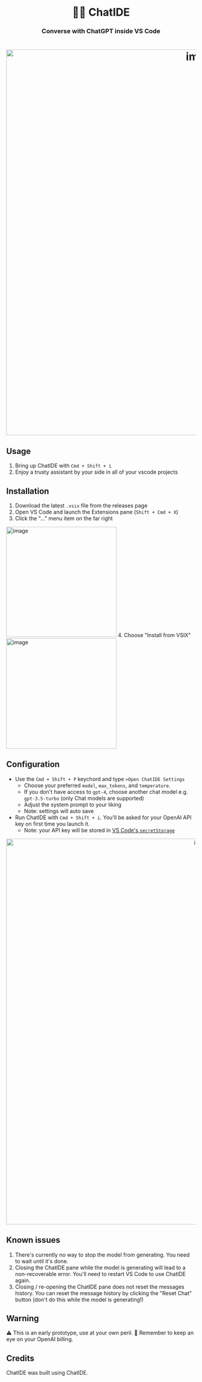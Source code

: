 <h1 align="center">
  💬🤖 ChatIDE
  <h3 align='center'>
    Converse with ChatGPT inside VS Code
  </h3>
<h1>
<p align="center">
  <img width="1024" alt="image" src="https://user-images.githubusercontent.com/3611042/229839944-e632e394-76fe-427a-8c85-216481302526.png">
</p>

## Usage

1. Bring up ChatIDE with `Cmd + Shift + i`
2. Enjoy a trusty assistant by your side in all of your vscode projects

## Installation

1. Download the latest `.vsix` file from the releases page
2. Open VS Code and launch the Extensions pane (`Shift + Cmd + X`)
3. Click the "..." menu item on the far right
<img width="293" alt="image" src="https://user-images.githubusercontent.com/3611042/229850263-41e2be2e-d4aa-43d9-ad97-f6d84c9ab74c.png">
4. Choose "Install from VSIX"
<img width="293" alt="image" src="https://user-images.githubusercontent.com/3611042/229669541-9a36ff37-2506-4209-99e7-de9f08491436.png">

## Configuration

- Use the `Cmd + Shift + P` keychord and type `>Open ChatIDE Settings`
  - Choose your preferred `model`, `max_tokens`, and `temperature`.
  - If you don't have access to `gpt-4`, choose another chat model e.g. `gpt-3.5-turbo` (only Chat models are supported)
  - Adjust the system prompt to your liking
  - Note: settings will auto save
- Run ChatIDE with `Cmd + Shift + i`. You'll be asked for your OpenAI API key on first time you launch it.
  - Note: your API key will be stored in [VS Code's `secretStorage`](https://code.visualstudio.com/api/references/vscode-api#SecretStorage)
<p align="center">
   <img width="1024" alt="image" src="https://user-images.githubusercontent.com/3611042/230432480-71859aec-d54a-48fb-a113-2ca9d28ae3ce.png">
</p>

## Known issues

1. There's currently no way to stop the model from generating. You need to wait until it's done.
2. Closing the ChatIDE pane while the model is generating will lead to a non-recoverable error. You'll need to restart VS Code to use ChatIDE again.
3. Closing / re-opening the ChatIDE pane does not reset the messages history. You can reset the message history by clicking the "Reset Chat" button (don't do this while the model is generating!)

## Warning

⚠️ This is an early prototype, use at your own peril.
🧐 Remember to keep an eye on your OpenAI billing.

## Credits

ChatIDE was built using ChatIDE.
